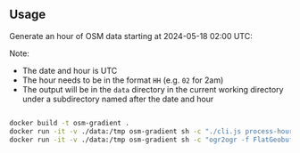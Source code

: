 ## Usage

Generate an hour of OSM data starting at 2024-05-18 02:00 UTC:

Note:
- The date and hour is UTC
- The hour needs to be in the format `HH` (e.g. `02` for 2am)
- The output will be in the `data` directory in the current working directory under a subdirectory named after the date and hour

```sh

docker build -t osm-gradient .
docker run -it -v ./data:/tmp osm-gradient sh -c "./cli.js process-hour 2024-05-18 02"
docker run -it -v ./data:/tmp osm-gradient sh -c "ogr2ogr -f FlatGeobuf /tmp/2024-05-18T02/2024-05-18T02:00.fgb /tmp/2024-05-18T02/2024-05-18T02:00.geojson -skipfailures"
```
